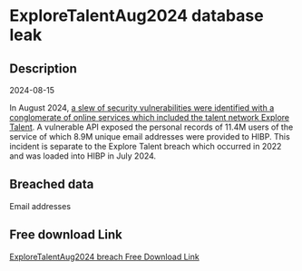 # ExploreTalentAug2024 database leak

## Description

2024-08-15

In August 2024, <a href="https://maia.crimew.gay/posts/gps-track-deez-nuts/" target="_blank" rel="noopener">a slew of security vulnerabilities were identified with a conglomerate of online services which included the talent network Explore Talent</a>. A vulnerable API exposed the personal records of 11.4M users of the service of which 8.9M unique email addresses were provided to HIBP. This incident is separate to the Explore Talent breach which occurred in 2022 and was loaded into HIBP in July 2024.

## Breached data

Email addresses

## Free download Link

[ExploreTalentAug2024 breach Free Download Link](https://link-to.net/1229997/294.97952635099625/dynamic/?r=aHR0cHM6Ly93d3cubWVkaWFmaXJlLmNvbS92aWV3L29NN0k1aTZVbU9KODRVMS9leHBsb3JldGFsZW50LmNvbS9maWxl)